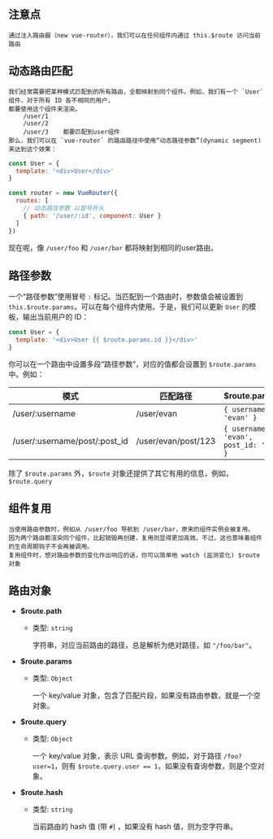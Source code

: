 ## 注意点
    通过注入路由器（new vue-router），我们可以在任何组件内通过 this.$route 访问当前路由

## 动态路由匹配
```
我们经常需要把某种模式匹配到的所有路由，全都映射到同个组件。例如，我们有一个 `User` 组件，对于所有 ID 各不相同的用户，
都要使用这个组件来渲染。
    /user/1
    /user/2
    /user/3    都要匹配到user组件
那么，我们可以在 `vue-router` 的路由路径中使用“动态路径参数”(dynamic segment) 来达到这个效果：
```

``` js
const User = {
  template: '<div>User</div>'
}

const router = new VueRouter({
  routes: [
    // 动态路径参数 以冒号开头
    { path: '/user/:id', component: User }
  ]
})
```

现在呢，像 `/user/foo` 和 `/user/bar` 都将映射到相同的user路由。


## 路径参数
一个“路径参数”使用冒号 `:` 标记。当匹配到一个路由时，参数值会被设置到
`this.$route.params`，可以在每个组件内使用。于是，我们可以更新 `User` 的模板，输出当前用户的 ID：

``` js
const User = {
  template: '<div>User {{ $route.params.id }}</div>'
}
```

你可以在一个路由中设置多段“路径参数”，对应的值都会设置到 `$route.params` 中。例如：

| 模式 | 匹配路径 | $route.params |
|---------|------|--------|
| /user/:username | /user/evan | `{ username: 'evan' }` |
| /user/:username/post/:post_id | /user/evan/post/123 | `{ username: 'evan', post_id: '123' }` |

除了 `$route.params` 外，`$route` 对象还提供了其它有用的信息，例如，`$route.query` 

## 组件复用
    当使用路由参数时，例如从 /user/foo 导航到 /user/bar，原来的组件实例会被复用。
    因为两个路由都渲染同个组件，比起销毁再创建，复用则显得更加高效。不过，这也意味着组件的生命周期钩子不会再被调用。
    复用组件时，想对路由参数的变化作出响应的话，你可以简单地 watch (监测变化) $route 对象

## 路由对象

- **$route.path**


  - 类型: `string`

    字符串，对应当前路由的路径，总是解析为绝对路径，如 `"/foo/bar"`。
- **$route.params**

  - 类型: `Object`

    一个 key/value 对象，包含了匹配片段，如果没有路由参数，就是一个空对象。

- **$route.query**

  - 类型: `Object`

    一个 key/value 对象，表示 URL 查询参数。例如，对于路径 `/foo?user=1`，则有 `$route.query.user == 1`，如果没有查询参数，则是个空对象。

- **$route.hash**

  - 类型: `string`

    当前路由的 hash 值 (带 `#`) ，如果没有 hash 值，则为空字符串。

